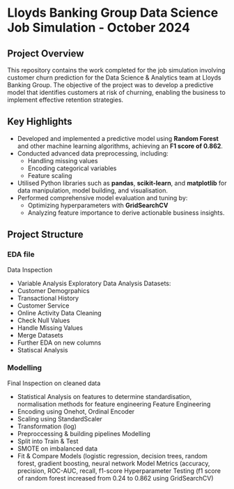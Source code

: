 # Lloyds Banking Group Data Science Job Simulation - October 2024

## Project Overview

This repository contains the work completed for the job simulation involving customer churn prediction for the Data Science & Analytics team at Lloyds Banking Group. The objective of the project was to develop a predictive model that identifies customers at risk of churning, enabling the business to implement effective retention strategies.

## Key Highlights

- Developed and implemented a predictive model using **Random Forest** and other machine learning algorithms, achieving an **F1 score of 0.862**.
- Conducted advanced data preprocessing, including:
  - Handling missing values
  - Encoding categorical variables
  - Feature scaling
- Utilised Python libraries such as **pandas**, **scikit-learn**, and **matplotlib** for data manipulation, model building, and visualisation.
- Performed comprehensive model evaluation and tuning by:
  - Optimizing hyperparameters with **GridSearchCV**
  - Analyzing feature importance to derive actionable business insights.

## Project Structure

### EDA file
Data Inspection
  - Variable Analysis
Exploratory Data Analysis
  Datasets:
  - Customer Demogrpahics
  - Transactional History
  - Customer Service
  - Online Activity
Data Cleaning
- Check Null Values
- Handle Missing Values
- Merge Datasets
- Further EDA on new columns
- Statiscal Analysis

### Modelling
Final Inspection on cleaned data
- Statistical Analysis on features to determine  standardisation, normalisation methods for feature engineering
Feature Engineering
- Encoding using Onehot, Ordinal Encoder
- Scaling using StandardScaler
- Transformation (log)
- Preproccessing & building pipelines
Modelling
- Split into Train & Test
- SMOTE on imbalanced data
- Fit & Compare Models (logistic regression, decision trees, random forest, gradient boosting, neural network
Model Metrics (accuracy, precision, ROC-AUC, recall, f1-score
Hyperparameter Testing (f1 score of random forest increased from 0.24 to 0.862 using GridSearchCV)
